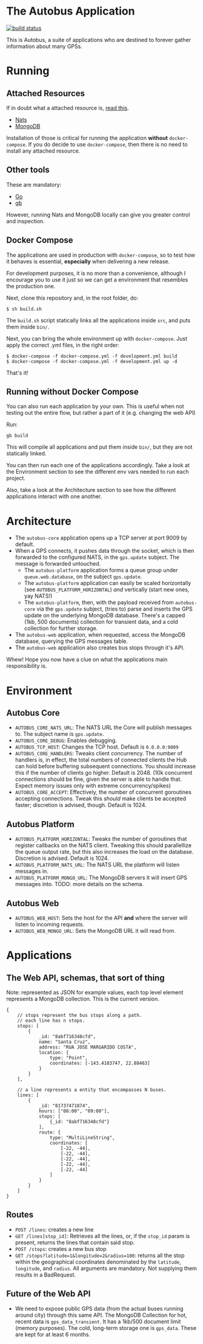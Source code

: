 # The Autobus Application

[![build status](https://gitlab.com/autobus/autobus/badges/master/build.svg)](https://gitlab.com/autobus/autobus/commits/master)

This is Autobus, a suite of applications who are destined to forever gather information about many GPSs.

# Running

## Attached Resources

If in doubt what a attached resource is, [read this](https://12factor.net/backing-services).

- [Nats](https://nats.io)
- [MongoDB](https://mongodb.org)

Installation of those is critical for running the application **without** `docker-compose`. If you do decide to use `docker-compose`, then there is no need to install any attached resource.

## Other tools

These are mandatory:

- [Go](https://golang.org)
- [gb](https://getgb.io)


However, running Nats and MongoDB locally can give you greater control and inspection.

## Docker Compose

The applications are used in production with `docker-compose`, so to test how it behaves is essential, **especially** when delivering a new release.

For development purposes, it is no more than a convenience, although I encourage you to use it just so we can get a environment that resembles the production one.

Next, clone this repository and, in the root folder, do:

```
$ sh build.sh
```

The `build.sh` script statically links all the applications inside `src`, and puts them inside `bin/`.

Next, you can bring the whole environment up with `docker-compose`. Just apply the correct .yml files, in the right order:

```
$ docker-compose -f docker-compose.yml -f development.yml build
$ docker-compose -f docker-compose.yml -f development.yml up -d
```

That's it!

## Running without Docker Compose


You can also run each application by your own. This is useful when not testing out the entire flow, but rather a part of it (e.g. changing the web API)

Run:

```
gb build
```

This will compile all applications and put them inside `bin/`, but they are not statically linked.

You can then run each one of the applications accordingly. Take a look at the Environment section to see the different env vars needed to run each project.

Also, take a look at the Architecture section to see how the different applications interact with one another.

# Architecture

- The `autobus-core` application opens up a TCP server at port 9009 by default.
- When a GPS connects, it pushes data through the socket, which is then forwarded to the configured NATS, in the `gps.update` subject. The message is forwarded untouched.
  - The `autobus-platform` application forms a queue group under `queue.web.database`, on the subject `gps.update`.
  - The `autobus-platform` application can easily be scaled horizontally (see `AUTOBUS_PLATFORM_HORIZONTAL`) *and* vertically (start new ones, yay NATS!)
  - The `autobus-platform`, then, with the payload received from `autobus-core` via the `gps.update` subject, (tries to) parse and inserts the GPS update on the underlying MongoDB database. There's a capped (1kb, 500 documents) collection for transient data, and a cold collection for further storage.
- The `autobus-web` application, when requested, access the MongoDB database, querying the GPS messages table.
- The `autobus-web` application also creates bus stops through it's API.

Whew! Hope you now have a clue on what the applications main responsibility is.

# Environment

## Autobus Core

- `AUTOBUS_CORE_NATS_URL`: The NATS URL the Core will publish messages to. The subject name is `gps.update`.
- `AUTOBUS_CORE_DEBUG`: Enables debugging.
- `AUTOBUS_TCP_HOST`: Changes the TCP host. Default is `0.0.0.0:9009`
- `AUTOBUS_CORE_HANDLERS`: Tweaks client concurrency. The number of handlers is, in effect, the total numbers of connected clients the Hub can hold before buffering subsequent connections. You should increase this if the number of clients go higher. Default is 2048. (10k concurrent connections should be fine, given the server is able to handle that. Expect memory issues only with extreme concurrency/spikes)
- `AUTOBUS_CORE_ACCEPT`: Effectively, the number of concurrent goroutines accepting connections. Tweak this _should_ make clients be accepted faster; discretion is advised, though. Default is 1024.

## Autobus Platform
- `AUTOBUS_PLATFORM_HORIZONTAL`: Tweaks the number of goroutines that register callbacks on the NATS client. Tweaking this should parallellize the queue output rate, but this also increases the load on the database. Discretion is advised. Default is 1024.
- `AUTOBUS_PLATFORM_NATS_URL`: The NATS URL the platform will listen messages in.
- `AUTOBUS_PLATFORM_MONGO_URL`: The MongoDB servers it will insert GPS messages into. TODO: more details on the schema.

## Autobus Web
- `AUTOBUS_WEB_HOST`: Sets the host for the API **and** where the server will listen to incoming requests.
- `AUTOBUS_WEB_MONGO_URL`: Sets the MongoDB URL it will read from.

# Applications

## The Web API, schemas, that sort of thing

Note: represented as JSON for example values, each top level element represents a MongoDB collection.
This is the current version.

```
{
	// stops represent the bus stops along a path.
	// each line has n stops.
	stops: [
		{
			_id: "8abf716348cfd",
			name: "Santa Cruz",
			address: "RUA JOSE MARGARIDO COSTA",
			location: {
				type: "Point",
				coordinates: [-143.4183747, 22.88463]
			}
		}
	],

	// a line represents a entity that encompasses N buses.
	lines: [
		{
			_id: "81737471874",
			hours: ["08:00", "09:00"],
			stops: [
				{_id: "8abf716348cfd"}
			],
			route: {
				type: "MultiLineString",
				coordinates: [
					[-22, -44],
					[-22, -44],
					[-22, -44],
					[-22, -44],
					[-22, -44]
				]
			}
		}
	]
}
```

## Routes

- `POST /lines`: creates a new line
- `GET /lines[stop_id]`: Retrieves all the lines, or, if the `stop_id` param is present, returns the lines that contain said stop.
- `POST /stops`: creates a new bus stop
- `GET /stops?latitude=1&longitude=2&radius=100`: returns all the stop within the geographical coordinates denominated by the `latitude`, `longitude`, and `radius`. All arguments are mandatory. Not supplying them results in a BadRequest.

## Future of the Web API

- We need to expose public GPS data (from the actual buses running around city) through this same API. The MongoDB Collection for hot, recent data is `gps_data_transient`. It has a 1kb/500 document limit (memory purposes). The cold, long-term storage one is `gps_data`. These are kept for at least 6 months.
